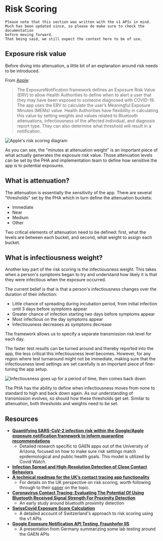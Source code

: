 # Risk Scoring

```
Please note that this section was written with the v1 APIs in mind. 
Much has been updated since, so please do make sure to check the documentation 
before moving forward. 
That being said, we still expect the context here to be of use.
```

## Exposure risk value

Before diving into attenuation, a little bit of an explanation around risk needs to be introduced.

From [Apple](https://developer.apple.com/documentation/exposurenotification/enexposureconfiguration):

> The ExposureNotification framework defines an Exposure Risk Value (ERV) to allow Health Authorities to define when to alert a user that they may have been exposed to someone diagnosed with COVID-19. The app uses the ERV to calculate the user’s Meaningful Exposure Minutes (MEMs) value. Health Authorities have flexibility in calculating this value by setting weights and values related to Bluetooth attenuations, infectiousness of the affected individual, and diagnosis report type. They can also determine what threshold will result in a notification.

![Apple's risk scoring diagram](https://docs-assets.developer.apple.com/published/97a2dade3a/rendered2x-1596473348.png)

As you can see, the "minutes at attenuation weight" is an important piece of what actually generates the exposure risk value. Those attenuation levels can be set by the PHA and implementation team to define how sensitive the app is to potential exposures.

## What is attenuation? 

The attenuation is essentially the sensitivity of the app. There are several "thresholds" set by the PHA which in turn define the attenuation buckets:

* Immediate
* Near
* Medium
* Other

Two critical elements of attenuation need to be defined: first, what the levels are between each bucket, and second, what weight to assign each bucket.

## What is infectiousness weight? 

Another key part of the risk scoring is the infectiousness weight. This takes when a person's symptoms began to try and understand how likely it is that they were infectious when the exposure occurred.

The current belief is that is that a person's infectiousness changes over the duration of their infection: 

* Little chance of spreading during incubation period, from initial infection until 3 days before symptoms appear
* Greater chance of infection starting two days before symptoms appear
* Most infectious on the day symptoms appear
* Infectiousness decreases as symptoms decrease

The framework allows us to specify a separate transmission risk level for each day. 

The faster test results can be turned around and thereby reported into the app, the less critical this infectiousness level becomes. However, for any region where test turnaround might not be immediate, making sure that the infectiousness level settings are set carefully is an important piece of fine-tuning the app setup.

![Infectiousness goes up for a period of time, then comes back down](https://dailybrief.oxan.com/g/oxweb/GI252631/2020-05-14-INT-covid-transmissions_1000.png)

The PHA has the ability to define when infectiousness moves from none to standard to high and back down again. As our understanding of transmission evolves, so should how these thresholds get set. Similar to attenuation, both thresholds and weights need to be set. 

## Resources

* [**Quantifying SARS-CoV-2 infection risk within the Google/Apple exposure notification framework to inform quarantine recommendations**](https://www.medrxiv.org/content/10.1101/2020.07.17.20156539v2)
    * Detailed research specific to GAEN apps out of the University of Arizona, focused on how to make sure risk settings match epidemiological and public health goals. This model is utilized by Covid Watch.
* [**Infection Spread and High-Resolution Detection of Close Contact Behaviors**](https://www.mdpi.com/1660-4601/17/4/1445)
* [**A technical roadmap for the UK’s contact tracing app functionality**](https://www.turing.ac.uk/blog/technical-roadmap-uks-contract-tracing-app-functionality)
    * For details on the UK perspective on risk scoring, worth following through to their [paper](https://arxiv.org/pdf/2005.11057.pdf) on the topic.
* [**Coronavirus Contact Tracing: Evaluating The Potential Of Using Bluetooth Received Signal Strength For Proximity Detection**](https://www.scss.tcd.ie/Doug.Leith/pubs/bluetooth_rssi_study.pdf)
    * An early study around bluetooth proximity detection
* [**SwissCovid Exposure Score Calculation**](https://github.com/admin-ch/PT-System-Documents/blob/master/SwissCovid-ExposureScore.pdf)
    * A detailed account of Switzerland's approach to risk scoring using the v1 APIs
* [**Google Exposure Notification API Testing, Fraunhofer IIS**](https://github.com/corona-warn-app/cwa-documentation/blob/master/2020_06_24_Corona_API_measurements.pdf)
    * A presentation from Germany summarizing some lab testing around the GAEN APIs